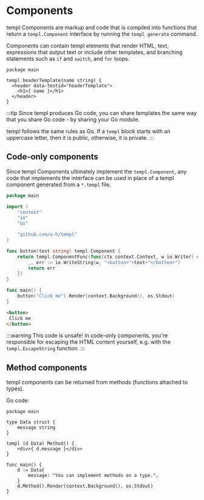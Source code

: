 # Components

templ Components are markup and code that is compiled into functions that return a `templ.Component` interface by running the `templ generate` command.

Components can contain templ elements that render HTML, text, expressions that output text or include other templates, and branching statements such as `if` and `switch`, and `for` loops.

```templ title="header.templ"
package main

templ headerTemplate(name string) {
  <header data-testid="headerTemplate">
    <h1>{ name }</h1>
  </header>
}
```

:::tip
Since templ produces Go code, you can share templates the same way that you share Go code - by sharing your Go module.

templ follows the same rules as Go. If a `templ` block starts with an uppercase letter, then it is public, otherwise, it is private.
:::

## Code-only components

Since templ Components ultimately implement the `templ.Component`, any code that implements the interface can be used in place of a templ component generated from a `*.templ` file.

```go
package main

import (
	"context"
	"io"
	"os"

	"github.com/a-h/templ"
)

func button(text string) templ.Component {
	return templ.ComponentFunc(func(ctx context.Context, w io.Writer) error {
		_, err := io.WriteString(w, "<button>"+text+"</button>")
		return err
	})
}

func main() {
	button("Click me").Render(context.Background(), os.Stdout)
}
```

```html title="Output"
<button>
 Click me
</button>
```

:::warning
This code is unsafe! In code-only components, you're responsible for escaping the HTML content yourself, e.g. with the `templ.EscapeString` function.
:::

## Method components

templ components can be returned from methods (functions attached to types).

Go code:

```
package main

type Data struct {
	message string
}

templ (d Data) Method() {
	<div>{ d.message }</div>
}

func main() {
	d := Data{
		message: "You can implement methods on a type.",
	}
	d.Method().Render(context.Background(), os.Stdout)
}
```




